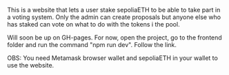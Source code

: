 This is a website that lets a user stake sepoliaETH to be able to take part in a voting system. 
Only the admin can create proposals but anyone else who has staked can vote on what to do with the tokens i the pool.

Will soon be up on GH-pages. For now, open the project, go to the frontend folder and run the command "npm run dev". Follow the link.

OBS: You need Metamask browser wallet and sepoliaETH in your wallet to use the website.
